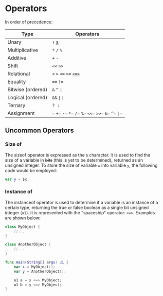 # Operators

In order of precedence:

| Type | Operators |
| ---- | --------- |
| Unary | `!` [`$`](#size-of) |
| Multiplicative | `*` `/` `%` |
| Additive | `+` `-` |
| Shift | `<<` `>>` |
| Relational | `<` `>` `<=` `>=` [`<=>`](#instance-of)|
| Equality | `==` `!=` |
| Bitwise (ordered) | `&` `^` `\|` |
| Logical (ordered) | `&&` `\|\|` |
| Ternary | `? :` |
| Assignment | `=` `+=` `-=` `*=` `/=` `%=` `<<=` `>>=` `&=` `^=` `\|=` |

## Uncommon Operators

### Size of

The sizeof operator is expressed as the `$` character. It is used to find the size of a variable in ~~bits~~ (this is yet to be determined), returned as an unsigned integer. To store the size of variable `x` into variable `y`, the following code would be employed:

```swift
var y = $x;
```

### Instance of

The instanceof operator is used to determine if a variable is an instance of a certain type, returning the true or false boolean as a single bit unsigned integer (`u1`). It is represented with the "spaceship" operator: `<=>`. Examples are shown below:

```swift
class MyObject {
    //...
}

class AnotherObject {
    //...
}

func main(String[] args) u1 {
    var x = MyObject();
    var y = AnotherObject();

    u1 a = x <=> MyObject;
    u1 b = y <=> MyObject;
}
